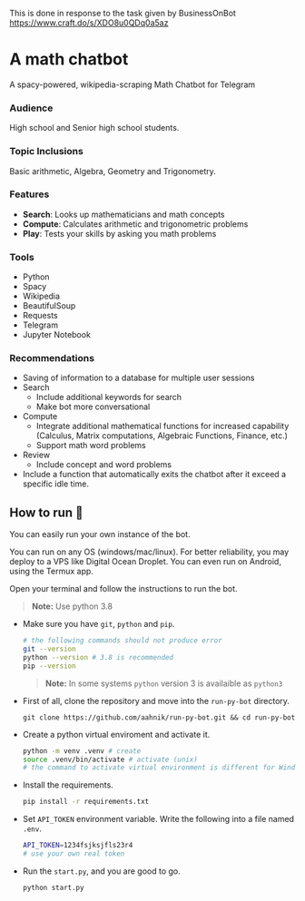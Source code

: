 This is done in response to the task given by BusinessOnBot https://www.craft.do/s/XDO8u0QDq0a5az

# A math chatbot
A spacy-powered, wikipedia-scraping Math Chatbot for Telegram

### Audience
High school and Senior high school students.

### Topic Inclusions
Basic arithmetic, Algebra, Geometry and Trigonometry.

### Features

* **Search**: Looks up mathematicians and math concepts
* **Compute**: Calculates arithmetic and trigonometric problems
* **Play**: Tests your skills by asking you math problems

### Tools
* Python
* Spacy
* Wikipedia
* BeautifulSoup
* Requests
* Telegram
* Jupyter Notebook

### Recommendations
* Saving of information to a database for multiple user sessions
* Search 
  * Include additional keywords for search
  * Make bot more conversational
* Compute
  * Integrate additional mathematical functions for increased capability (Calculus, Matrix computations, Algebraic Functions, Finance, etc.)
  * Support math word problems
* Review
  * Include concept and word problems 
* Include a function that automatically exits the chatbot after it exceed a specific idle time.


## How to run 🤖

You can easily run your own instance of the bot.

You can run on any OS (windows/mac/linux). For better reliability, you may deploy to a VPS like Digital Ocean Droplet. You can even run on Android, using the Termux app.

Open your terminal and follow the instructions to run the bot.

> **Note:** Use python 3.8
- Make sure you have `git`, `python` and `pip`.

    ```bash
    # the following commands should not produce error
    git --version
    python --version # 3.8 is recommended
    pip --version
    ```

    > **Note:** In some systems `python` version 3 is availaible as `python3`
- First of all, clone the repository and move into the `run-py-bot` directory.

    ```shell
    git clone https://github.com/aahnik/run-py-bot.git && cd run-py-bot
    ```

- Create a python virtual enviroment and activate it.

    ```bash
    python -m venv .venv # create
    source .venv/bin/activate # activate (unix)
    # the command to activate virtual environment is different for Windows, google search
    ```

- Install the requirements.

    ```bash
    pip install -r requirements.txt
    ```

- Set `API_TOKEN` environment variable. Write the following into a file named `.env`.

    ```bash
    API_TOKEN=1234fsjksjfls23r4
    # use your own real token
    ```

- Run the `start.py`, and you are good to go.

    ```shell
    python start.py
    ```
